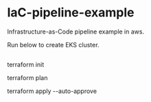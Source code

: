 # IaC-pipeline-example
Infrastructure-as-Code pipeline example in aws.

Run below to create EKS cluster.

##
terraform init

terraform plan

terraform apply --auto-approve


